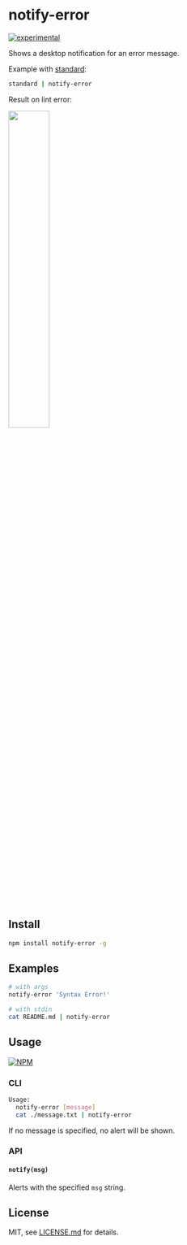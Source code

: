 # notify-error

[![experimental](http://badges.github.io/stability-badges/dist/experimental.svg)](http://github.com/badges/stability-badges)

Shows a desktop notification for an error message. 

Example with [standard](https://github.com/feross/standard):

```sh
standard | notify-error
```

Result on lint error:

<img src="http://i.imgur.com/NWnDp4v.png" width="40%" />

## Install

```sh
npm install notify-error -g
```

## Examples

```sh
# with args
notify-error 'Syntax Error!'

# with stdin
cat README.md | notify-error
```

## Usage

[![NPM](https://nodei.co/npm/notify-error.png)](https://www.npmjs.com/package/notify-error)

### CLI

```sh
Usage:
  notify-error [message]
  cat ./message.txt | notify-error
```

If no message is specified, no alert will be shown.

### API

#### `notify(msg)`

Alerts with the specified `msg` string.

## License

MIT, see [LICENSE.md](http://github.com/mattdesl/notify-error/blob/master/LICENSE.md) for details.

